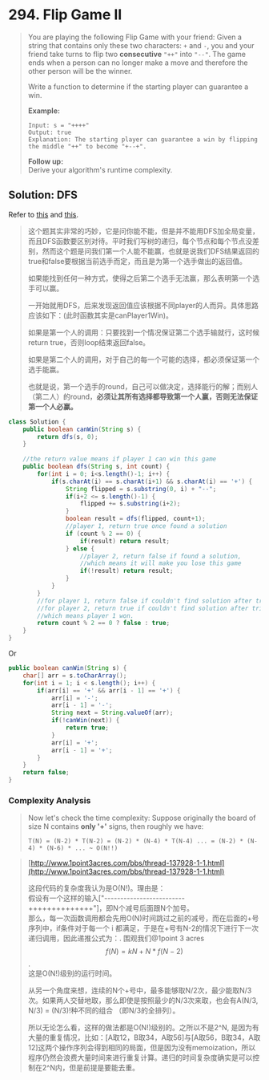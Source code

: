 # 294. Flip Game II

> You are playing the following Flip Game with your friend: Given a string that contains only these two characters: `+` and `-`, you and your friend take turns to flip two **consecutive** `"++"` into `"--"`. The game ends when a person can no longer make a move and therefore the other person will be the winner.
>
> Write a function to determine if the starting player can guarantee a win.
>
> **Example:**
>
> ```text
> Input: s = "++++"
> Output: true 
> Explanation: The starting player can guarantee a win by flipping the middle "++" to become "+--+".
> ```
>
> **Follow up:**  
> Derive your algorithm's runtime complexity.

## Solution: DFS

Refer to [this](https://www.jianshu.com/p/f6725374f497) and [this](https://blog.csdn.net/fantasiasango/article/details/52835743).

> 这个题其实非常的巧妙，它是问你能不能，但是并不能用DFS加全局变量，而且DFS函数要区别对待。平时我们写树的递归，每个节点和每个节点没差别，然而这个题是问我们第一个人能不能赢，也就是说我们DFS结果返回的true和false要根据当前选手而定，而且是为第一个选手做出的返回值。
>
> 如果能找到任何一种方式，使得之后第二个选手无法赢，那么表明第一个选手可以赢。
>
>  一开始就用DFS，后来发现返回值应该根据不同player的人而异。具体思路应该如下：\(此时函数其实是canPlayer1Win\)。
>
> 如果是第一个人的调用：只要找到一个情况保证第二个选手输就行，这时候 return true，否则loop结束返回false。
>
> 如果是第二个人的调用，对于自己的每一个可能的选择，都必须保证第一个选手能赢。
>
> 也就是说，第一个选手的round，自己可以做决定，选择能行的解；而别人（第二人）的round，**必须让其所有选择都导致第一个人赢，否则无法保证第一个人必赢。**

```java
class Solution {
    public boolean canWin(String s) {
        return dfs(s, 0);
    }
    
    //the return value means if player 1 can win this game
    public boolean dfs(String s, int count) {
        for(int i = 0; i<s.length()-1; i++) {
            if(s.charAt(i) == s.charAt(i+1) && s.charAt(i) == '+') {
                String flipped = s.substring(0, i) + "--";
                if(i+2 <= s.length()-1) {
                    flipped += s.substring(i+2);
                }
                boolean result = dfs(flipped, count+1);
                //player 1, return true once found a solution
                if (count % 2 == 0) {
                    if(result) return result;
                } else {
                    //player 2, return false if found a solution,
                    //which means it will make you lose this game
                    if(!result) return result;
                }
            }
        }
        //for player 1, return false if couldn't find solution after tried all changes,
        //for player 2, return true if couldn't find solution after tried all changes,
        //which means player 1 won.
        return count % 2 == 0 ? false : true;
    }
}
```

Or

```java
public boolean canWin(String s) {
    char[] arr = s.toCharArray();
    for(int i = 1; i < s.length(); i++) {
        if(arr[i] == '+' && arr[i - 1] == '+') {
            arr[i] = '-';
            arr[i - 1] = '-';
            String next = String.valueOf(arr);
            if(!canWin(next)) {
                return true;
            }
            arr[i] = '+';
            arr[i - 1] = '+';
        }
    }        
    return false;
}
```

### Complexity Analysis

> Now let's check the time complexity: Suppose originally the board of size N contains **only '+'** signs, then roughly we have:
>
> ```text
> T(N) = (N-2) * T(N-2) = (N-2) * (N-4) * T(N-4) ... = (N-2) * (N-4) * (N-6) * ... ~ O(N!!)
> ```

> [http://www.1point3acres.com/bbs/thread-137928-1-1.html](http://www.1point3acres.com/bbs/thread-137928-1-1.html)
>
> 这段代码的复杂度我认为是O\(N!\)。理由是：  
> 假设有一个这样的输入\["-------------------------++++++++++++++"\]，即N个减号后面跟N个加号。  
> 那么，每一次函数调用都会先用O\(N\)时间跳过之前的减号，而在后面的+号序列中，if条件对于每一个 i 都满足，于是在+号有N-2的情况下进行下一次递归调用，因此递推公式为：. 围观我们@1point 3 acres $$f(N) = kN + N*f(N-2)$$.  
> 这是O\(N!\)级别的运行时间。  
>   
> 从另一个角度来想，连续的N个+号中，最多能够取N/2次，最少能取N/3次。如果两人交替地取，那么即使是按照最少的N/3次来取，也会有A\(N/3, N/3\) = \(N/3\)!种不同的组合 （即N/3的全排列）。  
>   
> 所以无论怎么看，这样的做法都是O\(N!\)级别的。之所以不是2^N, 是因为有大量的重复情况，比如：\[A取12，B取34，A取56\]与\[A取56，B取34，A取12\]这两个操作序列会得到相同的局面，但是因为没有memoization，所以程序仍然会浪费大量时间来进行重复计算。递归的时间复杂度确实是可以控制在2^N内，但是前提是要能去重。

